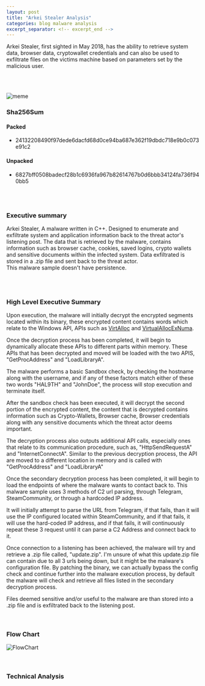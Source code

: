 ```yaml
---
layout: post
title: "Arkei Stealer Analysis"
categories: blog malware analysis
excerpt_separator: <!-- excerpt_end -->
---
```

<!-- excerpt_start -->
Arkei Stealer, first sighted in May 2018, has the ability to retrieve system data, browser data, cryptowallet credentials
and can also be used to exfiltrate files on the victims machine based on parameters set by the malicious user.
<!-- excerpt_end -->
<br>
<br>

![meme]()
<br>

### Sha256Sum
#### Packed
- 24132208490f97dede6dacfd68d0ce94ba687e362f19dbdc718e9b0c073e91c2
#### Unpacked
- 6827bff0508badecf28b1c6936fa967b82614767b0d6bbb34124fa736f940bb5
<br>
<br>

### Executive summary
Arkei Stealer, A malware written in C++. Designed to enumerate and exfiltrate system and application information back to the threat actor's listening post.
The data that is retrieved by the malware, contains information such as browser cache, cookies, saved logins, crypto wallets and sensitive documents within the infected system.
Data exfiltrated is stored in a .zip file and sent back to the threat actor. <br>
This malware sample doesn't have persistence.

<br>
<br>

### High Level Executive Summary
Upon execution, the malware will initially decrypt the encrypted segments located within its binary, these encrypted content contains words which relate to the Windows API,
APIs such as [VirtAlloc](https://learn.microsoft.com/en-us/windows/win32/api/memoryapi/nf-memoryapi-virtualalloc) and [VirtualAllocExNuma](https://learn.microsoft.com/en-us/windows/win32/api/memoryapi/nf-memoryapi-virtualallocexnuma).

Once the decryption process has been completed, it will begin to dynamically allocate these APIs to different parts within memory. 
These APIs that has been decrypted and moved will be loaded with the two APIS, "GetProcAddress" and "LoadLibraryA". <br>

The malware performs a basic Sandbox check, by checking the hostname along with the username, and if any of these factors match either of these two words "HAL9TH" and "JohnDoe",
the process will stop execution and terminate itself. <br>

After the sandbox check has been executed, it will decrypt the second portion of the encrypted content, the content that is decrypted contains information such as Crypto-Wallets, 
Browser cache, Browser credentials along with any sensitive documents which the threat actor deems important.

The decryption process also outputs additional API calls, especially ones that relate to its communication procedure, such as, "HttpSendRequestA" and "InternetConnectA". Similar to the previous decryption process, the API are moved to a different location in memory and is called
with "GetProcAddress" and "LoadLibraryA" <br>

Once the secondary decryption process has been completed, it will begin to load the endpoints of where the malware wants to contact back to. This malware sample uses 3 methods of C2 url parsing, 
through Telegram, SteamCommunity, or through a hardcoded IP address. 
<br>

It will initially attempt to parse the URL from Telegram, if that fails, than it will use the IP configured located within SteamCommunity,
 and if that fails, it will use the hard-coded IP address, and if that fails, it will continuously repeat these 3 request until it can parse a C2 Address and connect back to it.
<br>

Once connection to a listening has been achieved, the malware will try and retrieve a .zip file called, "update.zip". I'm unsure of what this update.zip file can contain due to all 3 urls being down, but it might be the malware's configuration file.
By patching the binary, we can actually bypass the config check and continue further into the malware execution process, by default the malware will check and retrieve all files listed in the secondary decryption process.
<br>

Files deemed sensitive and/or useful to the malware are than stored into a .zip file and is exfiltrated back to the listening post.
<br>
<br>
<br>

### Flow Chart
![FlowChart]()
<br>
<br>
<br>

### Technical Analysis

<br>
<br>